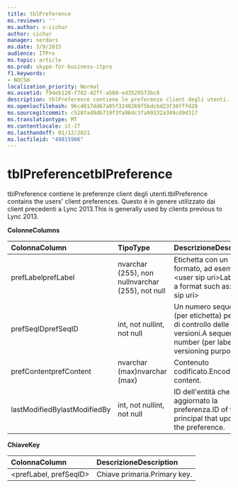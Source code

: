 ```yaml
---
title: tblPreference
ms.reviewer: ''
ms.author: v-cichur
author: cichur
manager: serdars
ms.date: 3/9/2015
audience: ITPro
ms.topic: article
ms.prod: skype-for-business-itpro
f1.keywords:
- NOCSH
localization_priority: Normal
ms.assetid: f94eb128-f782-42ff-a568-ed3529573bc8
description: tblPreference contiene le preferenze client degli utenti. Questo è in genere utilizzato dai client precedenti a Lync 2013.
ms.openlocfilehash: 96cd017dd67a05f3240269f5bdcbd23f30fffd28
ms.sourcegitcommit: c528fad9db719f3fa96dc3fa99332a349cd9d317
ms.translationtype: MT
ms.contentlocale: it-IT
ms.lasthandoff: 01/12/2021
ms.locfileid: "49815906"
---
```

# <a name="tblpreference"></a><span data-ttu-id="8f0dc-104">tblPreference</span><span class="sxs-lookup"><span data-stu-id="8f0dc-104">tblPreference</span></span>

<span data-ttu-id="8f0dc-105">tblPreference contiene le preferenze client degli utenti.</span><span class="sxs-lookup"><span data-stu-id="8f0dc-105">tblPreference contains the users' client preferences.</span></span> <span data-ttu-id="8f0dc-106">Questo è in genere utilizzato dai client precedenti a Lync 2013.</span><span class="sxs-lookup"><span data-stu-id="8f0dc-106">This is generally used by clients previous to Lync 2013.</span></span>

<span data-ttu-id="8f0dc-107">**Colonne**</span><span class="sxs-lookup"><span data-stu-id="8f0dc-107">**Columns**</span></span>


| <span data-ttu-id="8f0dc-108">**Colonna**</span><span class="sxs-lookup"><span data-stu-id="8f0dc-108">**Column**</span></span>            | <span data-ttu-id="8f0dc-109">**Tipo**</span><span class="sxs-lookup"><span data-stu-id="8f0dc-109">**Type**</span></span>                        | <span data-ttu-id="8f0dc-110">**Descrizione**</span><span class="sxs-lookup"><span data-stu-id="8f0dc-110">**Description**</span></span>                                                 |
|:----------------------|:--------------------------------|:----------------------------------------------------------------|
| <span data-ttu-id="8f0dc-111">prefLabel</span><span class="sxs-lookup"><span data-stu-id="8f0dc-111">prefLabel</span></span>  <br/>      | <span data-ttu-id="8f0dc-112">nvarchar (255), non null</span><span class="sxs-lookup"><span data-stu-id="8f0dc-112">nvarchar (255), not null</span></span>  <br/> | <span data-ttu-id="8f0dc-113">Etichetta con un formato, ad esempio: \<user sip uri\></span><span class="sxs-lookup"><span data-stu-id="8f0dc-113">Label with a format such as: \<user sip uri\></span></span>                   |
| <span data-ttu-id="8f0dc-114">prefSeqID</span><span class="sxs-lookup"><span data-stu-id="8f0dc-114">prefSeqID</span></span>  <br/>      | <span data-ttu-id="8f0dc-115">int, not null</span><span class="sxs-lookup"><span data-stu-id="8f0dc-115">int, not null</span></span>  <br/>            | <span data-ttu-id="8f0dc-116">Un numero sequenziale (per etichetta) per scopi di controllo delle versioni.</span><span class="sxs-lookup"><span data-stu-id="8f0dc-116">A sequential number (per label) for versioning purposes.</span></span>  <br/> |
| <span data-ttu-id="8f0dc-117">prefContent</span><span class="sxs-lookup"><span data-stu-id="8f0dc-117">prefContent</span></span>  <br/>    | <span data-ttu-id="8f0dc-118">nvarchar (max)</span><span class="sxs-lookup"><span data-stu-id="8f0dc-118">nvarchar (max)</span></span>  <br/>           | <span data-ttu-id="8f0dc-119">Contenuto codificato.</span><span class="sxs-lookup"><span data-stu-id="8f0dc-119">Encoded content.</span></span>  <br/>                                         |
| <span data-ttu-id="8f0dc-120">lastModifiedBy</span><span class="sxs-lookup"><span data-stu-id="8f0dc-120">lastModifiedBy</span></span>  <br/> | <span data-ttu-id="8f0dc-121">int, not null</span><span class="sxs-lookup"><span data-stu-id="8f0dc-121">int, not null</span></span>  <br/>            | <span data-ttu-id="8f0dc-122">ID dell'entità che ha aggiornato la preferenza.</span><span class="sxs-lookup"><span data-stu-id="8f0dc-122">ID of the principal that updated the preference.</span></span>  <br/>         |

<span data-ttu-id="8f0dc-123">**Chiave**</span><span class="sxs-lookup"><span data-stu-id="8f0dc-123">**Key**</span></span>

|<span data-ttu-id="8f0dc-124">**Colonna**</span><span class="sxs-lookup"><span data-stu-id="8f0dc-124">**Column**</span></span>|<span data-ttu-id="8f0dc-125">**Descrizione**</span><span class="sxs-lookup"><span data-stu-id="8f0dc-125">**Description**</span></span>|
|:-----|:-----|
|\<prefLabel, prefSeqID\>  <br/> |<span data-ttu-id="8f0dc-126">Chiave primaria.</span><span class="sxs-lookup"><span data-stu-id="8f0dc-126">Primary key.</span></span>  <br/> |


